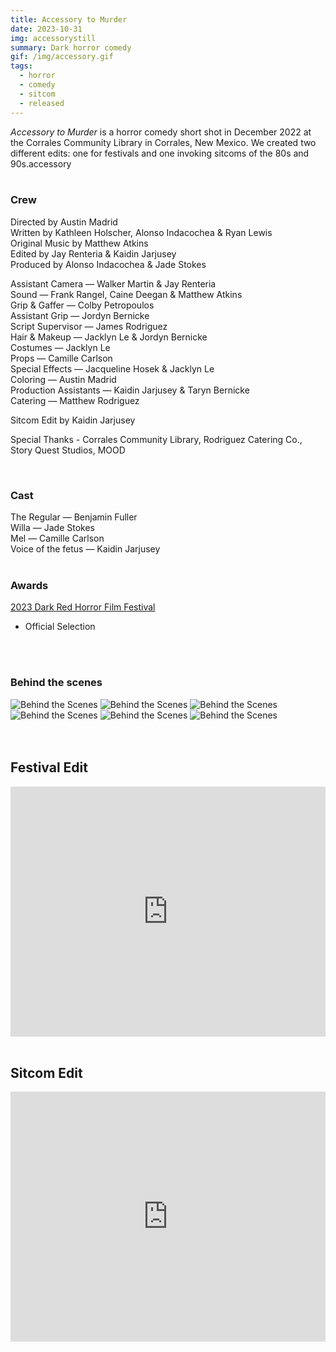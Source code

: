 ```yaml
---
title: Accessory to Murder
date: 2023-10-31
img: accessorystill
summary: Dark horror comedy
gif: /img/accessory.gif
tags:
  - horror
  - comedy
  - sitcom
  - released
---
```


_Accessory to Murder_ is a horror comedy short shot in December 2022 at the Corrales Community Library in Corrales, New Mexico. We created two different edits: one for festivals and one invoking sitcoms of the 80s and 90s.accessory
</br>
</br>

### Crew

Directed by Austin Madrid</br>
Written by Kathleen Holscher, Alonso Indacochea & Ryan Lewis</br>
Original Music by Matthew Atkins</br>
Edited by Jay Renteria & Kaidin Jarjusey</br>
Produced by Alonso Indacochea & Jade Stokes</br>

Assistant Camera — Walker Martin & Jay Renteria</br>
Sound — Frank Rangel, Caine Deegan & Matthew Atkins</br>
Grip & Gaffer — Colby Petropoulos</br>
Assistant Grip — Jordyn Bernicke</br>
Script Supervisor — James Rodriguez</br>
Hair & Makeup — Jacklyn Le & Jordyn Bernicke</br>
Costumes — Jacklyn Le</br>
Props — Camille Carlson</br>
Special Effects — Jacqueline Hosek & Jacklyn Le</br>
Coloring — Austin Madrid</br>
Production Assistants — Kaidin Jarjusey & Taryn Bernicke</br>
Catering — Matthew Rodriguez</br>

Sitcom Edit by Kaidin Jarjusey</br>

Special Thanks - Corrales Community Library, Rodriguez Catering Co., Story Quest Studios, MOOD

</br>

### Cast

The Regular — Benjamin Fuller</br>
Willa — Jade Stokes</br>
Mel — Camille Carlson</br>
Voice of the fetus — Kaidin Jarjusey
</br>
</br>

### Awards

[2023 Dark Red Horror Film Festival](https://www.darkredhorror.com)
* Official Selection
</br>
</br>

### Behind the scenes

<div class="row g-2">
  <div class="col-lg-6 col-md-12 mb-6 mb-lg-0">
    <img src="/img/accessory/behind_the_scenes_6.jpg" class="w-100 shadow-1-strong rounded mb-2" alt="Behind the Scenes">
    <img src="/img/accessory/behind_the_scenes_4.jpg" class="w-100 shadow-1-strong rounded mb-2" alt="Behind the Scenes">
    <img src="/img/accessory/behind_the_scenes_3.jpg" class="w-100 shadow-1-strong rounded mb-2" alt="Behind the Scenes">
  </div>
  <div class="col-lg-6 mb-6 mb-lg-0">
    <img src="/img/accessory/behind_the_scenes_1.jpg" class="w-100 shadow-1-strong rounded mb-2" alt="Behind the Scenes">
    <img src="/img/accessory/behind_the_scenes_5.jpg" class="w-100 shadow-1-strong rounded mb-2" alt="Behind the Scenes">
    <img src="/img/accessory/behind_the_scenes_2.jpg" class="w-100 shadow-1-strong rounded mb-2" alt="Behind the Scenes">
  </div>
</div>
<br><br>

## Festival Edit

<center><iframe width="100%" height="400vh" src="https://www.youtube.com/embed/i7PqaCg32Gw" title="YouTube video player" frameborder="0" allow="accelerometer; autoplay; clipboard-write; encrypted-media; gyroscope; picture-in-picture; web-share" allowfullscreen></iframe></center>
<br>

## Sitcom Edit

<center><iframe width="100%" height="400vh" src="https://www.youtube.com/embed/43BZ3HYVcbA" title="YouTube video player" frameborder="0" allow="accelerometer; autoplay; clipboard-write; encrypted-media; gyroscope; picture-in-picture" allowfullscreen></iframe></center>